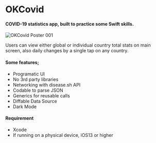 # OKCovid

#### COVID-19 statistics app, built to practice some Swift skills.

![OKCovid Poster 001](https://user-images.githubusercontent.com/36846931/94932961-70614c00-04d2-11eb-8139-ee9911cfb553.png)

Users can view either global or individual country total stats on main screen, also daily changes by a single tap on any country.

#### Some features;
- Programatic UI
- No 3rd party libraries
- Networking with disease.sh API
- Codable to parse JSON
- Generics for reusable calls
- Diffable Data Source
- Dark Mode

#### Requirement
- Xcode
- If running on a physical device, iOS13 or higher
